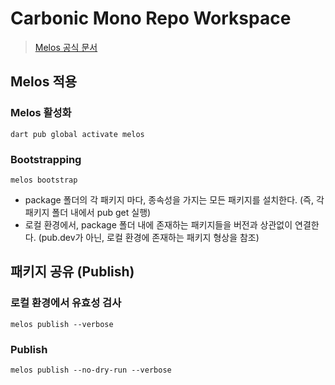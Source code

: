 # Carbonic Mono Repo Workspace

> [Melos 공식 문서](https://melos.invertase.dev)

## Melos 적용

### Melos 활성화

`dart pub global activate melos`

### Bootstrapping

`melos bootstrap`

- package 폴더의 각 패키지 마다, 종속성을 가지는 모든 패키지를 설치한다. (즉, 각 패키지 폴더 내에서 pub get 실행)
- 로컬 환경에서, package 폴더 내에 존재하는 패키지들을 버전과 상관없이 연결한다. (pub.dev가 아닌, 로컬 환경에 존재하는 패키지 형상을 참조)

## 패키지 공유 (Publish)

### 로컬 환경에서 유효성 검사

`melos publish --verbose`

### Publish

`melos publish --no-dry-run --verbose`
